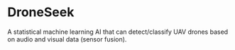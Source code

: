 # DroneSeek
A statistical machine learning AI that can detect/classify UAV drones based on audio and visual data (sensor fusion). 
